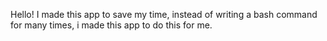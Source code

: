 Hello! I made this app to save my time, instead of writing a bash command for many times, i made this app to do this for me.
